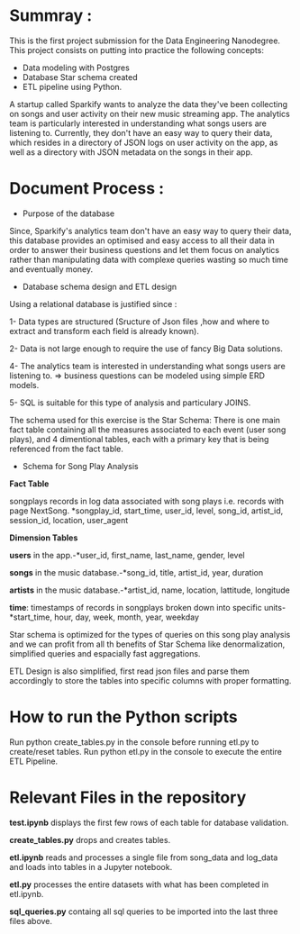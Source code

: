 # Summray :

This is the first project submission for the Data Engineering Nanodegree. This project consists on putting into practice the following concepts: 

- Data modeling with Postgres 
- Database Star schema created 
- ETL pipeline using Python.

A startup called Sparkify wants to analyze the data they've been collecting on songs and user activity on their new music streaming app. The analytics team is particularly interested in understanding what songs users are listening to. Currently, they don't have an easy way to query their data, which resides in a directory of JSON logs on user activity on the app, as well as a directory with JSON metadata on the songs in their app.

# Document Process : 

- Purpose of the database

Since, Sparkify's analytics team don't have an easy way to query their data, this database provides an optimised and easy access to all their data in order to answer their business questions and let them focus on analytics rather than manipulating data with complexe queries wasting so much time and eventually money.

- Database schema design and ETL design

Using a relational database is justified since :

1- Data types are structured (Sructure of Json files ,how and where to extract and transform each field is already known).

2- Data is not large enough to require the use of fancy Big Data solutions.

4- The analytics team is interested in understanding what songs users are listening to. =>  business questions can be modeled using simple ERD models.

5- SQL is suitable for this type of analysis and particulary JOINS. 

The schema used for this exercise is the Star Schema: There is one main fact table containing all the measures associated to each event (user song plays), and 4 dimentional tables, each with a primary key that is being referenced from the fact table.

- Schema for Song Play Analysis

**Fact Table**

songplays records in log data associated with song plays i.e. records with page NextSong.
*songplay_id, start_time, user_id, level, song_id, artist_id, session_id, location, user_agent

**Dimension Tables**

**users** in the app.-*user_id, first_name, last_name, gender, level

**songs** in the music database.-*song_id, title, artist_id, year, duration

**artists** in the music database.-*artist_id, name, location, lattitude, longitude

**time**: timestamps of records in songplays broken down into specific units-*start_time, hour, day, week, month, year, weekday

Star schema is optimized for the types of queries on this song play analysis and we can profit from all th benefits of Star Schema like denormalization, simplified queries and espacially fast aggregations.

ETL Design is also simplified,  first read json files and parse them accordingly to store the tables into specific columns with proper formatting.

# How to run the Python scripts

Run python create_tables.py in the console before running etl.py to create/reset tables.
Run python etl.py in the console to execute the entire ETL Pipeline.


# Relevant Files in the repository


**test.ipynb** displays the first few rows of each table for database validation.

**create_tables.py** drops and creates tables.

**etl.ipynb** reads and processes a single file from song_data and log_data and loads into tables in a Jupyter notebook.

**etl.py** processes the entire datasets with what has been completed in etl.ipynb.

**sql_queries.py** containg all sql queries to be imported into the last three files above.

 